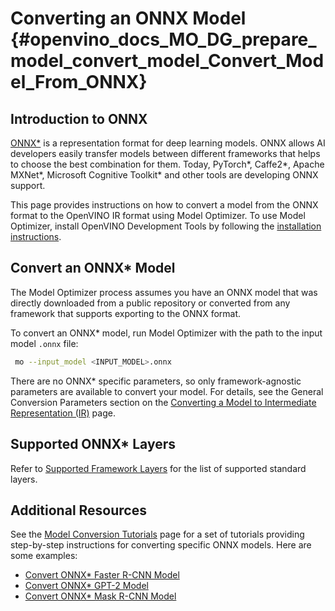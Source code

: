 # Converting an ONNX Model {#openvino_docs_MO_DG_prepare_model_convert_model_Convert_Model_From_ONNX}

## Introduction to ONNX
[ONNX*](https://github.com/onnx/onnx) is a representation format for deep learning models. ONNX allows AI developers easily transfer models between different frameworks that helps to choose the best combination for them. Today, PyTorch\*, Caffe2\*, Apache MXNet\*, Microsoft Cognitive Toolkit\* and other tools are developing ONNX support.

This page provides instructions on how to convert a model from the ONNX format to the OpenVINO IR format using Model Optimizer. To use Model Optimizer, install OpenVINO Development Tools by following the [installation instructions](https://docs.openvino.ai/latest/openvino_docs_install_guides_install_dev_tools.html).

## Convert an ONNX* Model <a name="Convert_From_ONNX"></a>
The Model Optimizer process assumes you have an ONNX model that was directly downloaded from a public repository or converted from any framework that supports exporting to the ONNX format.

To convert an ONNX\* model, run Model Optimizer with the path to the input model `.onnx` file:

```sh
 mo --input_model <INPUT_MODEL>.onnx
```

There are no ONNX\* specific parameters, so only framework-agnostic parameters are available to convert your model. For details, see the General Conversion Parameters section on the [Converting a Model to Intermediate Representation (IR)](Converting_Model.md) page.

## Supported ONNX\* Layers
Refer to [Supported Framework Layers](../Supported_Frameworks_Layers.md) for the list of supported standard layers.

## Additional Resources
See the [Model Conversion Tutorials](Convert_Model_Tutorials.md) page for a set of tutorials providing step-by-step instructions for converting specific ONNX models. Here are some examples:
* [Convert ONNX* Faster R-CNN Model](onnx_specific/Convert_Faster_RCNN.md)
* [Convert ONNX* GPT-2 Model](onnx_specific/Convert_GPT2.md)
* [Convert ONNX* Mask R-CNN Model](onnx_specific/Convert_Mask_RCNN.md)

